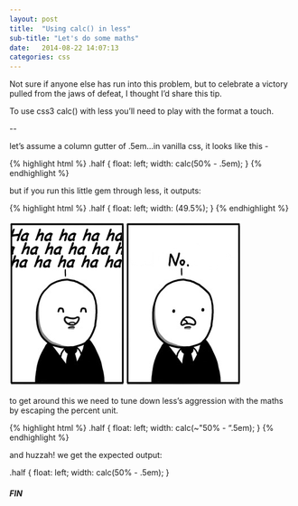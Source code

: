 ```yaml
---
layout: post
title:  "Using calc() in less"
sub-title: "Let's do some maths"
date:   2014-08-22 14:07:13
categories: css
---
```


Not sure if anyone else has run into this problem, but to celebrate a victory pulled from the jaws of defeat, I thought I’d share this tip.

To use css3 calc() with less you’ll need to play with the format a touch.

--

let’s assume a column gutter of .5em...in vanilla css, it looks like this -

{% highlight html %}
.half {
  float: left;
  width: calc(50% - .5em);
}
{% endhighlight %}

but if you run this little gem through less, it outputs:

{% highlight html %}
.half {
  float: left;
  width: (49.5%);
}
{% endhighlight %}

<img src="../images/posts/hahaha.png" alt="Hahaha, NO">

to get around this we need to tune down less’s aggression with the maths by escaping the percent unit.

{% highlight html %}
.half {
  float: left;
  width: calc(~"50% - “.5em);
}
{% endhighlight %}

and huzzah! we get the expected output:

.half {
  float: left;
  width: calc(50% - .5em);
}

<h5>FIN</h5>
